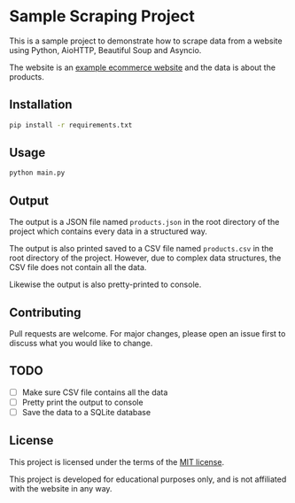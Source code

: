 # Sample Scraping Project

This is a sample project to demonstrate how to scrape data from a website using Python, AioHTTP, Beautiful Soup and Asyncio.

The website is an [example ecommerce website](https://gopher1.extrkt.com/) and the data is about the products.

## Installation
```bash
pip install -r requirements.txt
```

## Usage
```bash
python main.py
```

## Output
The output is a JSON file named `products.json` in the root directory of the project which contains every data in a structured way.

The output is also printed saved to a CSV file named `products.csv` in the root directory of the project. However, due to complex data structures, the CSV file does not contain all the data.

Likewise the output is also pretty-printed to console. 

## Contributing
Pull requests are welcome. For major changes, please open an issue first to discuss what you would like to change.

## TODO
- [ ] Make sure CSV file contains all the data
- [ ] Pretty print the output to console
- [ ] Save the data to a SQLite database

## License
This project is licensed under the terms of the [MIT license](LICENSE).

 This project is developed for educational purposes only, and is not affiliated with the website in any way.